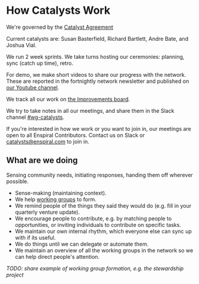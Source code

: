 # How Catalysts Work

We're governed by the [Catalyst Agreement](/agreements/catalyst.html)

Current catalysts are: Susan Basterfield, Richard Bartlett, Andre Bate, and Joshua Vial.

We run 2 week sprints. We take turns hosting our ceremonies: planning, sync (catch up time), retro.

For demo, we make short videos to share our progress with the network. These are reported in the fortnightly network newsletter and published on [our Youtube channel](https://www.youtube.com/user/enspiral/videos).

We track all our work on [the Improvements board](https://waffle.io/enspiral/improvements?search=catalyst).

We try to take notes in all our meetings, and share them in the Slack channel [#wg-catalysts](https://enspiral.slack.com/messages/wg-catalysts/).

If you're interested in how we work or you want to join in, our meetings are open to all Enspiral Contributors. Contact us on Slack or catalysts@enspiral.com to join in.

## What are we doing

Sensing community needs, initiating responses, handing them off wherever possible.

* Sense-making (maintaining context).
* We help [working groups](index.md) to form.
* We remind people of the things they said they would do (e.g. fill in your quarterly venture update).
* We encourage people to contribute, e.g. by matching people to opportunities, or inviting individuals to contribute on specific tasks.
* We maintain our own internal rhythm, which everyone else can sync up with if its useful.
* We do things until we can delegate or automate them.
* We maintain an overview of all the working groups in the network so we can help direct people's attention.

*TODO: share example of working group formation, e.g. the stewardship project*
